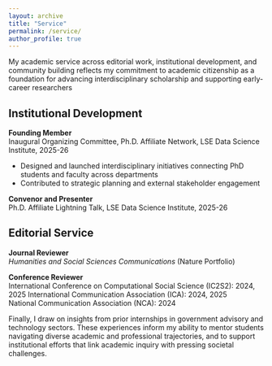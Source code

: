 ```yaml
---
layout: archive
title: "Service"
permalink: /service/
author_profile: true
---
```


My academic service across editorial work, institutional development, and community building reflects my commitment to academic citizenship as a foundation for advancing interdisciplinary scholarship and supporting early-career researchers

## Institutional Development

**Founding Member**  
Inaugural Organizing Committee, Ph.D. Affiliate Network, LSE Data Science Institute, 2025-26

- Designed and launched interdisciplinary initiatives connecting PhD students and faculty across departments
- Contributed to strategic planning and external stakeholder engagement
  
**Convenor and Presenter**  
Ph.D. Affiliate Lightning Talk, LSE Data Science Institute, 2025-26

## Editorial Service

**Journal Reviewer**  
*Humanities and Social Sciences Communications* (Nature Portfolio)

**Conference Reviewer**  
International Conference on Computational Social Science (IC2S2): 2024, 2025
International Communication Association (ICA): 2024, 2025  
National Communication Association (NCA): 2024

Finally, I draw on insights from prior internships in government advisory and technology sectors. These experiences inform my ability to mentor students navigating diverse academic and professional trajectories, and to support institutional efforts that link academic inquiry with pressing societal challenges.
